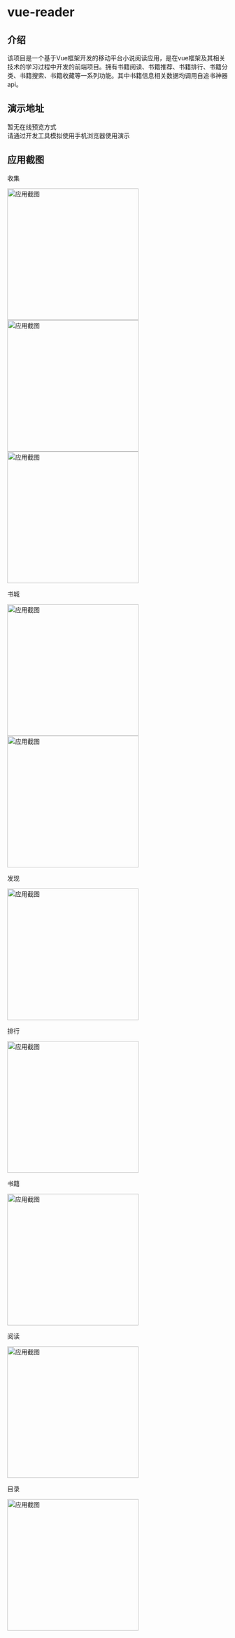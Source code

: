 # vue-reader

## 介绍
该项目是一个基于Vue框架开发的移动平台小说阅读应用，是在vue框架及其相关技术的学习过程中开发的前端项目。拥有书籍阅读、书籍推荐、书籍排行、书籍分类、书籍搜索、书籍收藏等一系列功能。其中书籍信息相关数据均调用自追书神器api。

## 演示地址
暂无在线预览方式<br>
请通过开发工具模拟使用手机浏览器使用演示

## 应用截图

收集

<img src="https://github.com/ince4/vue-reader/blob/master/screenshots/localhost_8080_collection3(iPhone 6_7_8 Plus).png" alt="应用截图" width="300">
<img src="https://github.com/ince4/vue-reader/blob/master/screenshots/localhost_8080_collection2(iPhone 6_7_8 Plus).png" alt="应用截图" width="300">
<img src="https://github.com/ince4/vue-reader/blob/master/screenshots/localhost_8080_collection(iPhone 6_7_8 Plus).png" alt="应用截图" width="300">

书城

<img src="https://github.com/ince4/vue-reader/blob/master/screenshots/localhost_8080_story(iPhone 6_7_8 Plus).png" alt="应用截图" width="300">
<img src="https://github.com/ince4/vue-reader/blob/master/screenshots/localhost_8080_story2(iPhone 6_7_8 Plus).png" alt="应用截图" width="300">

发现

<img src="https://github.com/ince4/vue-reader/blob/master/screenshots/localhost_8080_discovery(iPhone 6_7_8 Plus).png" alt="应用截图" width="300">

排行

<img src="https://github.com/ince4/vue-reader/blob/master/screenshots/localhost_8080_ranklist(iPhone 6_7_8 Plus).png" alt="应用截图" width="300">

书籍

<img src="https://github.com/ince4/vue-reader/blob/master/screenshots/localhost_8080_book(iPhone 6_7_8 Plus).png" alt="应用截图" width="300">

阅读

<img src="https://github.com/ince4/vue-reader/blob/master/screenshots/localhost_8080_reader(iPhone 6_7_8 Plus).png" alt="应用截图" width="300">

目录

<img src="https://github.com/ince4/vue-reader/blob/master/screenshots/localhost_8080_catalogue(iPhone 6_7_8 Plus).png" alt="应用截图" width="300">
